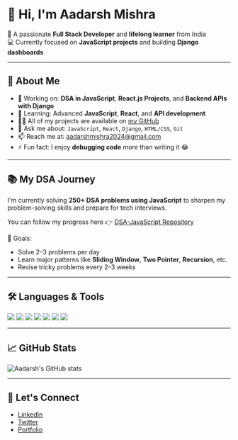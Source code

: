 # 👋 Hi, I'm Aadarsh Mishra

🎯 A passionate **Full Stack Developer** and **lifelong learner** from India  
💻 Currently focused on **JavaScript projects** and building **Django dashboards**

---

## 🚀 About Me

- 🔭 Working on: **DSA in JavaScript**, **React.js Projects**, and **Backend APIs with Django**
- 🌱 Learning: Advanced **JavaScript**, **React**, and **API development**
- 👨‍💻 All of my projects are available on [my GitHub](https://github.com/aadarshmishra)
- 💬 Ask me about: `JavaScript`, `React`, `Django`, `HTML/CSS`, `Git`
- 📫 Reach me at: [aadarshmishra2024@gmail.com](mailto:aadarshmishra2024@gmail.com)
- ⚡ Fun fact: I enjoy **debugging code** more than writing it 😂

---

## 📚 My DSA Journey

I'm currently solving **250+ DSA problems using JavaScript** to sharpen my problem-solving skills and prepare for tech interviews.

You can follow my progress here 👉 [DSA-JavaScript Repository](https://github.com/your-username/dsa-javascript)

📌 Goals:
- Solve 2–3 problems per day
- Learn major patterns like **Sliding Window**, **Two Pointer**, **Recursion**, etc.
- Revise tricky problems every 2–3 weeks

---

## 🛠️ Languages & Tools

<p>
  <img src="https://img.shields.io/badge/HTML5-E34F26?style=flat&logo=html5&logoColor=white" />
  <img src="https://img.shields.io/badge/CSS3-1572B6?style=flat&logo=css3&logoColor=white" />
  <img src="https://img.shields.io/badge/JavaScript-F7DF1E?style=flat&logo=javascript&logoColor=black" />
  <img src="https://img.shields.io/badge/Python-3776AB?style=flat&logo=python&logoColor=white" />
  <img src="https://img.shields.io/badge/Django-092E20?style=flat&logo=django&logoColor=white" />
  <img src="https://img.shields.io/badge/Git-F05032?style=flat&logo=git&logoColor=white" />
  <img src="https://img.shields.io/badge/VSCode-007ACC?style=flat&logo=visual-studio-code&logoColor=white" />
</p>

---

## 📈 GitHub Stats

![Aadarsh's GitHub stats](https://github-readme-stats.vercel.app/api?username=aadarshmishra&show_icons=true&theme=radical)

---

## 🔗 Let's Connect

- [LinkedIn](https://www.linkedin.com/in/aadarshmishra)  
- [Twitter](https://twitter.com/yourhandle)  
- [Portfolio](https://your-portfolio-link.com)


